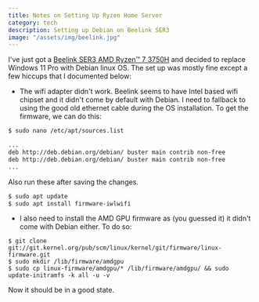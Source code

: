 ```yaml
---
title: Notes on Setting Up Ryzen Home Server
category: tech
description: Setting up Debian on Beelink SER3
image: "/assets/img/beelink.jpg"
---
```


I've just got a [Beelink SER3 AMD Ryzen™ 7 3750H](https://www.amazon.com/gp/product/B09HJQN9RH/) and decided to replace Windows 11 Pro with Debian linux OS. The set up was mostly fine except a few hiccups that I documented below:

* The wifi adapter didn't work. Beelink seems to have Intel based wifi chipset and it didn't come by default with Debian. I need to fallback to using the good old ethernet cable during the OS installation. To get the firmware, we can do this:

```sh
$ sudo nano /etc/apt/sources.list

...
deb http://deb.debian.org/debian/ buster main contrib non-free
deb http://deb.debian.org/debian/ buster main contrib non-free
...
```

Also run these after saving the changes.

```sh
$ sudo apt update
$ sudo apt install firmware-iwlwifi
```

* I also need to install the AMD GPU firmware as (you guessed it) it didn't come with Debian either. To do so:

```
$ git clone git://git.kernel.org/pub/scm/linux/kernel/git/firmware/linux-firmware.git
$ sudo mkdir /lib/firmware/amdgpu
$ sudo cp linux-firmware/amdgpu/* /lib/firmware/amdgpu/ && sudo update-initramfs -k all -u -v
```

Now it should be in a good state.
